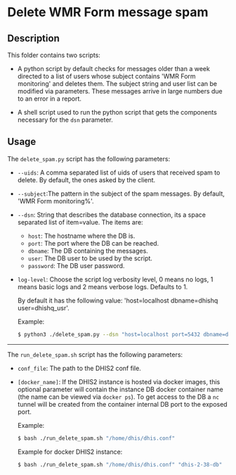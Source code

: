 # Delete WMR Form message spam

## Description

This folder contains two scripts:

- A python script by default checks for messages older than a week directed to a list of users whose subject contains 'WMR Form monitoring' and deletes them. The subject string and user list can be modified via parameters. These messages arrive in large numbers due to an error in a report.

- A shell script used to run the python script that gets the components necessary for the `dsn` parameter.

## Usage

The `delete_spam.py` script has the following parameters:

- `--uids`: A comma separated list of uids of users that received spam to delete. By default, the ones asked by the client.

- `--subject`:The pattern in the subject of the spam messages. By default, 'WMR Form monitoring%'.

- `--dsn`: String that describes the database connection, its a space separated list of item=value. The items are:

  - `host`: The hostname where the DB is.
  - `port`: The port where the DB can be reached.
  - `dbname`: The DB containing the messages.
  - `user`: The DB user to be used by the script.
  - `password`: The DB user password.

- `log-level`: Choose the script log verbosity level, 0 means no logs, 1 means basic logs and 2 means verbose logs. Defaults to 1.

  By default it has the following value: 'host=localhost dbname=dhishq user=dhishq_usr'.

  Example:

  ```bash
  $ python3 ./delete_spam.py --dsn "host=localhost port=5432 dbname=dhis2 user=dhis"
  ```

---

The `run_delete_spam.sh` script has the following parameters:

- `conf_file`: The path to the DHIS2 conf file.
- `[docker_name]`: If the DHIS2 instance is hosted via docker images, this optional parameter will contain the instance DB docker container name (the name can be viewed via `docker ps`). To get access to the DB a `nc` tunnel will be created from the container internal DB port to the exposed port.

  Example:

  ```bash
  $ bash ./run_delete_spam.sh "/home/dhis/dhis.conf"
  ```

  Example for docker DHIS2 instance:

  ```bash
  $ bash ./run_delete_spam.sh "/home/dhis/dhis.conf" "dhis-2-38-db"
  ```
